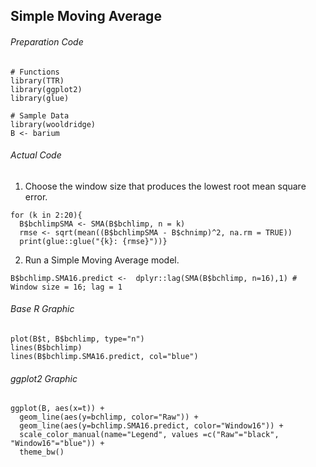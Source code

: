 ## Simple Moving Average
###### Preparation Code
```
# Functions
library(TTR)
library(ggplot2)
library(glue)

# Sample Data
library(wooldridge)
B <- barium
```
###### Actual Code
1. Choose the window size that produces the lowest root mean square error.
```
for (k in 2:20){
  B$bchlimpSMA <- SMA(B$bchlimp, n = k)
  rmse <- sqrt(mean((B$bchlimpSMA - B$chnimp)^2, na.rm = TRUE))
  print(glue::glue("{k}: {rmse}"))}
```
2. Run a Simple Moving Average model.
```
B$bchlimp.SMA16.predict <-  dplyr::lag(SMA(B$bchlimp, n=16),1) # Window size = 16; lag = 1
```
###### Base R Graphic
```
plot(B$t, B$bchlimp, type="n")
lines(B$bchlimp)
lines(B$bchlimp.SMA16.predict, col="blue")
```
###### ggplot2 Graphic
```
ggplot(B, aes(x=t)) +
  geom_line(aes(y=bchlimp, color="Raw")) +
  geom_line(aes(y=bchlimp.SMA16.predict, color="Window16")) +
  scale_color_manual(name="Legend", values =c("Raw"="black", "Window16"="blue")) +
  theme_bw()
```
